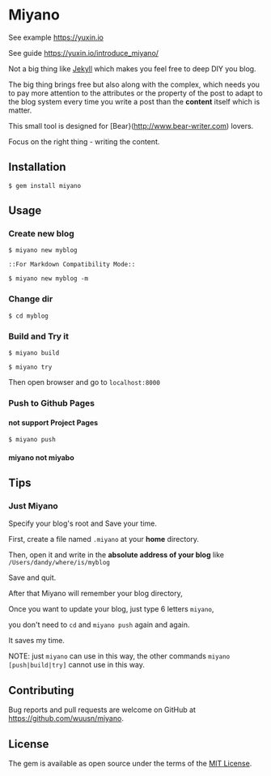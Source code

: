 # Miyano

See example https://yuxin.io

See guide https://yuxin.io/introduce_miyano/

Not a big thing like [Jekyll](https://jekyllrb.com) which makes you feel free to deep DIY you blog.

The big thing brings free but also along with the complex, which needs you to pay more attention to the
attributes or the property of the post to adapt to the blog system every time you write a post than the **content** itself which is matter.

This small tool is designed for [Bear}(http://www.bear-writer.com) lovers.

Focus on the right thing - writing the content.

## Installation

    $ gem install miyano

## Usage

### Create new blog

    $ miyano new myblog

    ::For Markdown Compatibility Mode::

	$ miyano new myblog -m

### Change dir

    $ cd myblog

### Build and Try it

    $ miyano build

    $ miyano try

Then open browser and go to `localhost:8000`

### Push to Github Pages

#### not support Project Pages

    $ miyano push

#### miyano not miyabo

## Tips

### Just Miyano

Specify your blog's root and Save your time.

First, create a file named `.miyano` at your **home** directory.

Then, open it and write in the **absolute address of your blog** like `/Users/dandy/where/is/myblog`

Save and quit.

After that Miyano will remember your blog directory,

Once you want to update your blog, just type 6 letters `miyano`,

you don't need to `cd` and `miyano push` again and again.

It saves my time.

NOTE: just `miyano` can use in this way, the other commands `miyano [push|build|try]` cannot use in this way.

## Contributing

Bug reports and pull requests are welcome on GitHub at https://github.com/wuusn/miyano.

## License

The gem is available as open source under the terms of the [MIT License](https://opensource.org/licenses/MIT).
